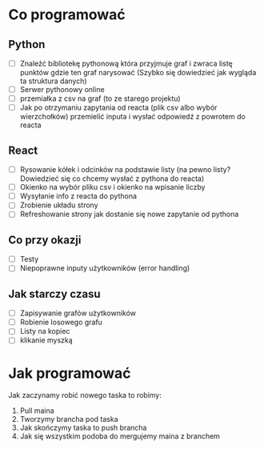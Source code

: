 # Co programować

## Python
- [ ] Znaleźć bibliotekę pythonową która przyjmuje graf i zwraca listę punktów gdzie ten graf narysować (Szybko się dowiedzieć jak wygląda ta struktura danych)
- [ ] Serwer pythonowy online
- [ ] przemiałka z csv na graf (to ze starego projektu)
- [ ] Jak po otrzymaniu zapytania od reacta (plik csv albo wybór wierzchołków) przemielić inputa i wysłać odpowiedź z powrotem do reacta

## React
- [ ] Rysowanie kółek i odcinków na podstawie listy (na pewno listy? Dowiedzieć się co chcemy wysłać z pythona do reacta)
- [ ] Okienko na wybór pliku csv i okienko na wpisanie liczby
- [ ] Wysyłanie info z reacta do pythona
- [ ] Zrobienie układu strony
- [ ] Refreshowanie strony jak dostanie się nowe zapytanie od pythona

## Co przy okazji
- [ ] Testy
- [ ] Niepoprawne inputy użytkowników (error handling)

## Jak starczy czasu
- [ ] Zapisywanie grafów użytkowników
- [ ] Robienie losowego grafu
- [ ] Listy na kopiec
- [ ] klikanie myszką

# Jak programować
Jak zaczynamy robić nowego taska to robimy:
1. Pull maina
2. Tworzymy brancha pod taska
3. Jak skończymy taska to push brancha
4. Jak się wszystkim podoba do mergujemy maina z branchem